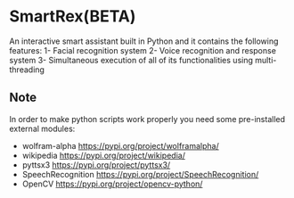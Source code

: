 # SmartRex(BETA)
An interactive smart assistant built in Python and it contains the following features:
1- Facial recognition system 
2- Voice recognition and response system
3- Simultaneous execution of all of its functionalities using multi-threading

## Note
In order to make python scripts work properly you need some pre-installed external modules:
- wolfram-alpha  https://pypi.org/project/wolframalpha/
- wikipedia  https://pypi.org/project/wikipedia/
- pyttsx3 https://pypi.org/project/pyttsx3/
- SpeechRecognition https://pypi.org/project/SpeechRecognition/
- OpenCV https://pypi.org/project/opencv-python/
